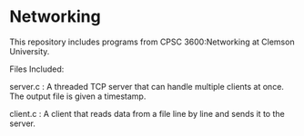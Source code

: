 # Networking

This repository includes programs from CPSC 3600:Networking at Clemson University.


Files Included: 

server.c 
     : A threaded TCP server that can handle multiple clients at once. The output file is given a timestamp.

client.c
     : A client that reads data from a file line by line and sends it
to the server.
